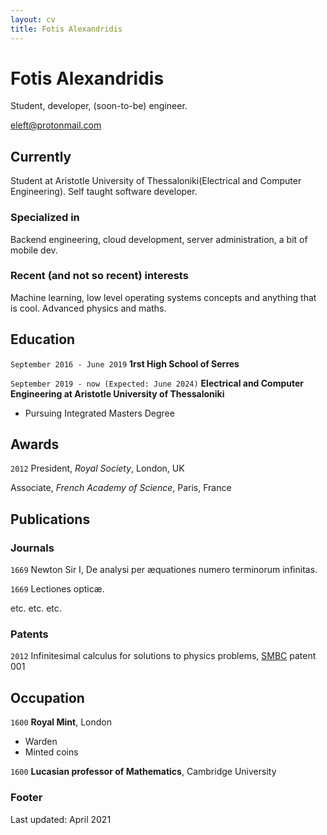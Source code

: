 ```yaml
---
layout: cv
title: Fotis Alexandridis
---
```

# Fotis Alexandridis
Student, developer, (soon-to-be) engineer.

<div id="webaddress">
<a href="eleft@protonmail.com">eleft@protonmail.com</a>
</div>


## Currently

Student at Aristotle University of Thessaloniki(Electrical and Computer Engineering). Self taught software developer.

### Specialized in

Backend engineering, cloud development, server administration, a bit of mobile dev.


### Recent (and not so recent) interests

Machine learning, low level operating systems concepts and anything that is cool. Advanced physics and maths.


## Education

`September 2016 - June 2019`
__1rst High School of Serres__

`September 2019 - now (Expected: June 2024)`
__Electrical and Computer Engineering at Aristotle University of Thessaloniki__
- Pursuing Integrated Masters Degree



## Awards

`2012`
President, *Royal Society*, London, UK

Associate, *French Academy of Science*, Paris, France



## Publications

<!-- A list is also available [online](http://scholar.google.co.uk/citations?user=LTOTl0YAAAAJ) -->

### Journals

`1669`
Newton Sir I, De analysi per æquationes numero terminorum infinitas. 

`1669`
Lectiones opticæ.

etc. etc. etc.

### Patents

`2012`
Infinitesimal calculus for solutions to physics problems, [SMBC](http://www.techdirt.com/articles/20121011/09312820678/if-patents-had-been-around-time-newton.shtml) patent 001


## Occupation

`1600`
__Royal Mint__, London

- Warden
- Minted coins

`1600`
__Lucasian professor of Mathematics__, Cambridge University



### Footer

Last updated: April 2021


